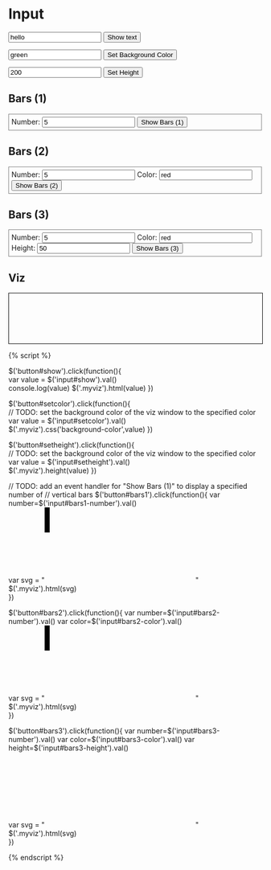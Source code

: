 # Input

<input id="show" type="text" value="hello"/> <button id="show">Show text</button>

<input id="setcolor" type="text" value="green"/> <button id="setcolor">Set Background Color</button>

<input id="setheight" type="text" value="200"/> <button id="setheight">Set Height</button>

## Bars (1)

<div style="border:1px grey solid; padding:5px;">
Number: <input id="bars1-number" type="text" value="5"/>
<button id="bars1">Show Bars (1)</button>
</div>

## Bars (2)

<div style="border:1px grey solid; padding:5px;">
Number: <input id="bars2-number" type="text" value="5"/>
Color:  <input id="bars2-color" type="text" value="red"/>
<button id="bars2">Show Bars (2)</button>
</div>

## Bars (3)

<div style="border:1px grey solid; padding:5px;">
Number: <input id="bars3-number" type="text" value="5"/>
Color:  <input id="bars3-color" type="text" value="red"/>
Height:  <input id="bars3-height" type="text" value="50"/>
<button id="bars3">Show Bars (3)</button>
</div>


## Viz

<div class="myviz" style="width:100%; height:100px; border: 1px black solid;">
</div>


{% script %}

$('button#show').click(function(){    
    var value = $('input#show').val()    
    console.log(value)
    $('.myviz').html(value)
})

$('button#setcolor').click(function(){    
    // TODO: set the background color of the viz window to the specified color
    var value = $('input#setcolor').val()   
    $('.myviz').css('background-color',value)
})

$('button#setheight').click(function(){    
    // TODO: set the background color of the viz window to the specified color
    var value = $('input#setheight').val()   
    $('.myviz').height(value)
})

// TODO: add an event handler for "Show Bars (1)" to display a specified number of
// vertical bars
$('button#bars1').click(function(){
	var number=$('input#bars1-number').val()     
    var svg = "<svg>"
    for(i=0; i < number; i++){
        svg+="<rect height='50' width='10' x='"+(i*20)+"'/>"
    }
    svg+="</svg>"
    $('.myviz').html(svg)    
})

$('button#bars2').click(function(){
	var number=$('input#bars2-number').val()
	var color=$('input#bars2-color').val()     
    var svg = "<svg>"
    for(i=0; i < number; i++){
        svg+="<rect height='50' width='10' x='"+(i*20)+"' style='fill: "+color+"'/>"
    }
    svg+="</svg>"
    $('.myviz').html(svg)    
})

$('button#bars3').click(function(){
	var number=$('input#bars3-number').val()
	var color=$('input#bars3-color').val()
	var height=$('input#bars3-height').val()     
    var svg = "<svg>"
    for(i=0; i < number; i++){
        svg+="<rect height='"+height+"' width='10' x='"+(i*20)+"' style='fill: "+color+"'/>"
    }
    svg+="</svg>"
    $('.myviz').html(svg)    
})


{% endscript %}
